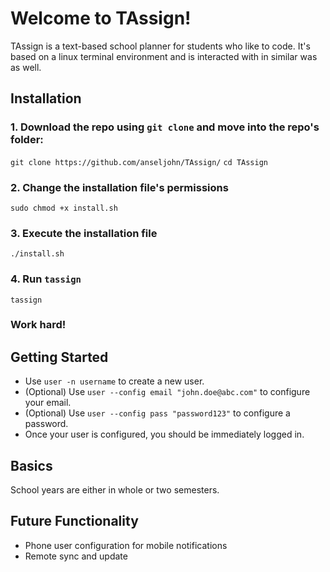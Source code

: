 # Welcome to TAssign!
TAssign is a text-based school planner for students who like to code. It's based on a linux terminal environment and is interacted with in similar was as well.

## Installation
### 1. Download the repo using `git clone` and move into the repo's folder:
`git clone https://github.com/anseljohn/TAssign/`
`cd TAssign`
### 2. Change the installation file's permissions
`sudo chmod +x install.sh`
### 3. Execute the installation file
`./install.sh`
### 4. Run `tassign`
`tassign`
### Work hard!

## Getting Started
- Use `user -n username` to create a new user.
- (Optional) Use `user --config email "john.doe@abc.com"` to configure your email.
- (Optional) Use `user --config pass "password123"` to configure a password.
- Once your user is configured, you should be immediately logged in.


## Basics
School years are either in whole or two semesters. 

## Future Functionality
- Phone user configuration for mobile notifications
- Remote sync and update
